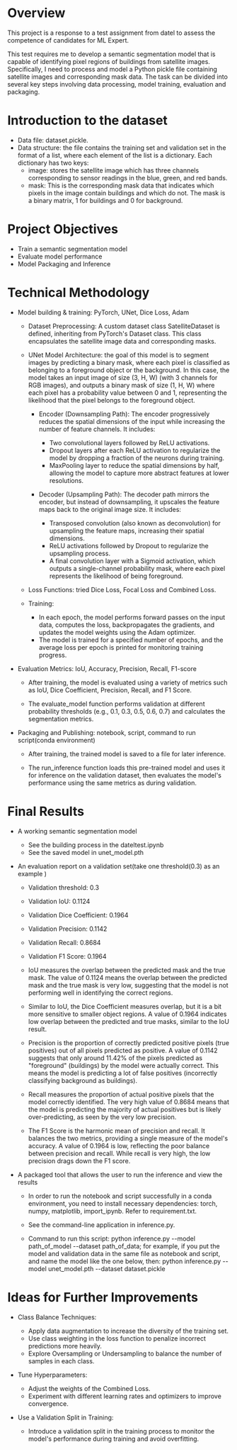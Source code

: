 # Overview
This project is a response to a test assignment from datel to assess the competence of candidates for ML Expert.

This test requires me to develop a semantic segmentation model that is capable of identifying pixel regions of buildings from satellite images. Specifically, I need to process and model a Python pickle file containing satellite images and corresponding mask data. The task can be divided into several key steps involving data processing, model training, evaluation and packaging. 

# Introduction to the dataset
- Data file: dataset.pickle.
- Data structure: the file contains the training set and validation set in the format of a list, where each element of the list is a dictionary. Each dictionary has two keys:
  - image: stores the satellite image which has three channels corresponding to sensor readings in the blue, green, and red bands.
  - mask: This is the corresponding mask data that indicates which pixels in the image contain buildings and which do not. The mask is a binary matrix, 1 for buildings and 0 for background.

# Project Objectives
- Train a semantic segmentation model
- Evaluate model performance
- Model Packaging and Inference
  
# Technical Methodology
- Model building & training: PyTorch, UNet, Dice Loss, Adam
  - Dataset Preprocessing: A custom dataset class SatelliteDataset is defined, inheriting from PyTorch's Dataset class. This class encapsulates the satellite image data and corresponding masks.

  - UNet Model Architecture: the goal of this model is to segment images by predicting a binary mask, where each pixel is classified as belonging to a foreground object or the background. In this case, the model takes an input image of size (3, H, W) (with 3 channels for RGB images), and outputs a binary mask of size (1, H, W) where each pixel has a probability value between 0 and 1, representing the likelihood that the pixel belongs to the foreground object.

    - Encoder (Downsampling Path): The encoder progressively reduces the spatial dimensions of the input while increasing the number of feature channels. It includes:

      - Two convolutional layers followed by ReLU activations.
      - Dropout layers after each ReLU activation to regularize the model by dropping a fraction of the neurons during training.
      - MaxPooling layer to reduce the spatial dimensions by half, allowing the model to capture more abstract features at lower resolutions.

    - Decoder (Upsampling Path): The decoder path mirrors the encoder, but instead of downsampling, it upscales the feature maps back to the original image size. It includes:

      - Transposed convolution (also known as deconvolution) for upsampling the feature maps, increasing their spatial dimensions.
      - ReLU activations followed by Dropout to regularize the upsampling process.
      - A final convolution layer with a Sigmoid activation, which outputs a single-channel probability mask, where each pixel represents the likelihood of being foreground.

  - Loss Functions: tried Dice Loss, Focal Loss and Combined Loss. 

  - Training: 
    - In each epoch, the model performs forward passes on the input data, computes the loss, backpropagates the gradients, and updates the model weights using the Adam optimizer. 
    - The model is trained for a specified number of epochs, and the average loss per epoch is printed for monitoring training progress.

- Evaluation Metrics: IoU, Accuracy, Precision, Recall, F1-score
  - After training, the model is evaluated using a variety of metrics such as IoU, Dice Coefficient, Precision, Recall, and F1 Score.

  - The evaluate_model function performs validation at different probability thresholds (e.g., 0.1, 0.3, 0.5, 0.6, 0.7) and calculates the segmentation metrics.

- Packaging and Publishing: notebook, script, command to run script(conda environment)
  - After training, the trained model is saved to a file for later inference.

  - The run_inference function loads this pre-trained model and uses it for inference on the validation dataset, then evaluates the model's performance using the same metrics as during validation.


# Final Results
- A working semantic segmentation model
  - See the building process in the dateltest.ipynb
  - See the saved model in unet_model.pth

- An evaluation report on a validation set(take one threshold(0.3) as an example ) 
  - Validation threshold: 0.3
  - Validation IoU: 0.1124
  - Validation Dice Coefficient: 0.1964
  - Validation Precision: 0.1142
  - Validation Recall: 0.8684
  - Validation F1 Score: 0.1964

  - IoU measures the overlap between the predicted mask and the true mask. The value of 0.1124 means the overlap between the predicted mask and the true mask is very low, suggesting that the model is not performing well in identifying the correct regions.

  - Similar to IoU, the Dice Coefficient measures overlap, but it is a bit more sensitive to smaller object regions. A value of 0.1964 indicates low overlap between the predicted and true masks, similar to the IoU result.

  - Precision is the proportion of correctly predicted positive pixels (true positives) out of all pixels predicted as positive. A value of 0.1142 suggests that only around 11.42% of the pixels predicted as "foreground" (buildings) by the model were actually correct. This means the model is predicting a lot of false positives (incorrectly classifying background as buildings).

  - Recall measures the proportion of actual positive pixels that the model correctly identified. The very high value of 0.8684 means that the model is predicting the majority of  actual positives but is likely over-predicting, as seen by the very low precision.

  - The F1 Score is the harmonic mean of precision and recall. It balances the two metrics, providing a single measure of the model's accuracy. A value of 0.1964 is low, reflecting the poor balance between precision and recall. While recall is very high, the low precision drags down the F1 score.

- A packaged tool that allows the user to run the inference and view the results
  - In order to run the notebook and script successfully in a conda environment, you need to install necessary dependencies: torch, numpy, matplotlib, import_ipynb. Refer to requirement.txt.

  - See the command-line application in inference.py.

  - Command to run this script: python inference.py --model path_of_model --dataset path_of_data; for example, if you put the model and validation data in the same file as notebook and script, and name the model like the one below, then: python inference.py --model unet_model.pth --dataset dataset.pickle



# Ideas for Further Improvements

- Class Balance Techniques:
  - Apply data augmentation to increase the diversity of the training set.
  - Use class weighting in the loss function to penalize incorrect predictions more heavily.
  - Explore Oversampling or Undersampling to balance the number of samples in each class.

- Tune Hyperparameters:
  - Adjust the weights of the Combined Loss.
  - Experiment with different learning rates and optimizers to improve convergence.

- Use a Validation Split in Training:
  - Introduce a validation split in the training process to monitor the model's performance during training and avoid overfitting. 


